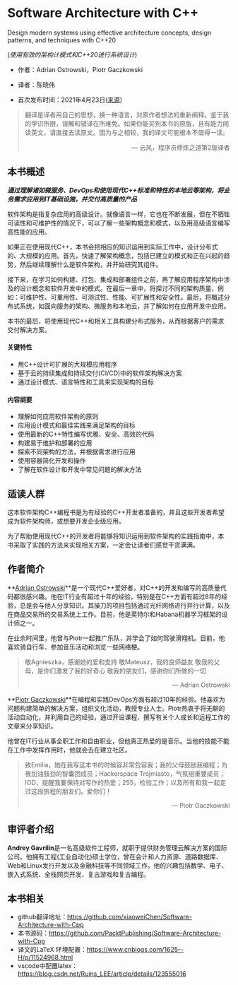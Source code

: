 # Software Architecture with C++

Design modern systems using effective architecture concepts, design patterns, and techniques with C++20

(*使用有效的架构计模式和C++20进行系统设计*)

* 作者：Adrian Ostrowski，Piotr Gaczkowski

* 译者：陈晓伟

* 首次发布时间：2021年4月23日([来源](https://www.amazon.com/Software-Architecture-effective-architecture-techniques/dp/1838554599))

> 翻译是译者用自己的思想，换一种语言，对原作者想法的重新阐释。鉴于我的学识所限，误解和错译在所难免。如果你能买到本书的原版，且有能力阅读英文，请直接去读原文。因为与之相较，我的译文可能根本不值得一读。
>
> <p align="right"> — 云风，程序员修炼之道第2版译者</p>

## 本书概述

***通过理解诸如微服务、DevOps和使用现代C++标准和特性的本地云等架构，将业务需求应用到IT基础设施，并交付高质量的产品***

软件架构是指复杂应用的高级设计。就像语言一样，它也在不断发展，但在不牺牲可读性和可维护性的情况下，可以了解一些架构概念和模式，以及用高级语言编写高性能的应用。

如果正在使用现代C++，本书会把相应的知识运用到实际工作中，设计分布式的、大规模的应用。首先，快速了解架构概念，包括已建立的模式和正在兴起的趋势，然后继续理解什么是软件架构，并开始研究其组件。

接下来，在学习如何构建、打包、集成和部署组件之前，再了解应用程序架构中涉及的设计概念和软件开发中的模式。在最后一章中，将探讨不同的架构质量，例如：可维护性、可重用性、可测试性、性能、可扩展性和安全性。最后，将概述分布式系统，如面向服务的架构、微服务和本地云，并了解如何在应用开发中应用。

本书的最后，将使用现代C++和相关工具构建分布式服务，从而根据客户的需求交付解决方案。

#### 关键特性

- 用C++设计可扩展的大规模应用程序
- 基于云的持续集成和持续交付(CI/CD)中的软件架构解决方案
- 通过设计模式、语言特性和工具来实现架构的目标

#### 内容纲要

- 理解如何应用软件架构的原则
- 应用设计模式和最佳实践来满足架构的目标
- 使用最新的C++特性编写优雅、安全、高效的代码
- 构建易于维护和部署的应用
- 探索不同架构的方法，并根据需求进行应用
- 使用容器简化开发和操作
- 了解在软件设计和开发中常见问题的解决方法

## 适读人群

这本软件架构C++编程书是为有经验的C++开发者准备的，并且这些开发者希望成为软件架构师，或想要开发企业级应用。

为了帮助使用现代C++的开发者将能够将知识运用到软件架构的实践指南中，本书采取了实践的方法来实现相关方案，一定会让读者们感觉干货满满。

## 作者简介

**[Adrian Ostrowski](https://www.amazon.com/Adrian-Ostrowski/e/B08ZQTDGHR/ref=aufs_dp_mata_dsk)**是一个现代C++爱好者，对C++的开发和编写的高质量代码都很感兴趣。他在IT行业有超过十年的经验，特别是在C++方面有超过8年的经验，总是会与他人分享知识。其操刀的项目包括通过光纤网络进行并行计算，以及在商品交易所的交易系统上工作。目前，他是英特尔和Habana机器学习框架的设计师之一。

在业余时间里，他曾与Piotr一起推广乐队，并学会了如何驾驶滑翔机。目前，他喜欢骑自行车、参加音乐活动和浏览一些网络梗。

> 敬Agnieszka，感谢她的爱和支持
> 敬Mateusz，我的良师益友
> 敬我的父母，是你们激发了我的好奇心
> 敬我的朋友们，感谢你们所做的一切
>
> <p align="right"> — Adrian Ostrowski</p>

**[Piotr Gaczkowski](https://www.amazon.com/Piotr-Gaczkowski/e/B08Y7V74KM/ref=aufs_dp_mata_dsk)**在编程和实践DevOps方面有超过10年的经验。他喜欢为问题构建简单的解决方案，组织文化活动，教授专业人士。Piotr热衷于将无聊的活动自动化，并利用自己的经验，通过开设课程、撰写有关个人成长和远程工作的文章来分享知识。

他曾在IT行业从事全职工作和自由职业，但他真正热爱的是音乐。当他的技能不能在工作中发挥作用时，他就会去在建立社区。

> 致Emilia，她在我写这本书的时候容非常包容我；我的父母鼓励我编程；为我加油鼓劲的智囊团成员；Hackerspace Trójmiasto，气氛组重要成员；IOD，提醒我要保持对写作的热爱；255，检验工作；以及所有和我一起走过这段旅程的朋友们。爱你们！
> 
> <p align="right"> — Piotr Gaczkowski</p>

## 审评者介绍

**Andrey Gavrilin**是一名高级软件工程师，就职于提供财务管理云解决方案的国际公司。他拥有工程(工业自动化)硕士学位，曾在会计和人力资源、道路数据库、Web和Linux发行开发以及金融科技等不同领域工作。他的兴趣包括数学、电子、嵌入式系统、全栈网页开发、复古游戏和复古编程。

## 本书相关

* github翻译地址：https://github.com/xiaoweiChen/Software-Architecture-with-Cpp
* 本书源码：https://github.com/PacktPublishing/Software-Architecture-with-Cpp
* 译文的LaTeX 环境配置：https://www.cnblogs.com/1625--H/p/11524968.html 
* vscode中配置latex：https://blog.csdn.net/Ruins_LEE/article/details/123555016

